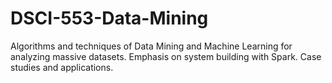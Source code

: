 # DSCI-553-Data-Mining
Algorithms and techniques of Data Mining and Machine Learning for analyzing massive datasets. Emphasis on system building with Spark. Case studies and applications. 
